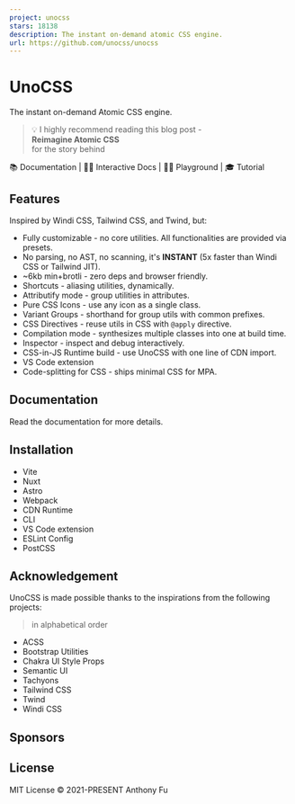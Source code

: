 ```yaml
---
project: unocss
stars: 18138
description: The instant on-demand atomic CSS engine.
url: https://github.com/unocss/unocss
---
```


  

UnoCSS
======

The instant on-demand Atomic CSS engine.

> 💡 I highly recommend reading this blog post -  
> **Reimagine Atomic CSS**  
> for the story behind

  

📚 Documentation | 🧑‍💻 Interactive Docs | 🤹‍♂️ Playground | 🎓 Tutorial

  

Features
--------

Inspired by Windi CSS, Tailwind CSS, and Twind, but:

-   Fully customizable - no core utilities. All functionalities are provided via presets.
-   No parsing, no AST, no scanning, it's **INSTANT** (5x faster than Windi CSS or Tailwind JIT).
-   ~6kb min+brotli - zero deps and browser friendly.
-   Shortcuts - aliasing utilities, dynamically.
-   Attributify mode - group utilities in attributes.
-   Pure CSS Icons - use any icon as a single class.
-   Variant Groups - shorthand for group utils with common prefixes.
-   CSS Directives - reuse utils in CSS with `@apply` directive.
-   Compilation mode - synthesizes multiple classes into one at build time.
-   Inspector - inspect and debug interactively.
-   CSS-in-JS Runtime build - use UnoCSS with one line of CDN import.
-   VS Code extension
-   Code-splitting for CSS - ships minimal CSS for MPA.

Documentation
-------------

Read the documentation for more details.

Installation
------------

-   Vite
-   Nuxt
-   Astro
-   Webpack
-   CDN Runtime
-   CLI
-   VS Code extension
-   ESLint Config
-   PostCSS

Acknowledgement
---------------

UnoCSS is made possible thanks to the inspirations from the following projects:

> in alphabetical order

-   ACSS
-   Bootstrap Utilities
-   Chakra UI Style Props
-   Semantic UI
-   Tachyons
-   Tailwind CSS
-   Twind
-   Windi CSS

Sponsors
--------

License
-------

MIT License © 2021-PRESENT Anthony Fu
